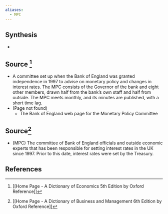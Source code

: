 ```yaml
---
aliases:
  - MPC
---
```

## Synthesis
- 
## Source [^1]
- A committee set up when the Bank of England was granted independence in 1997 to advise on monetary policy and changes in interest rates. The MPC consists of the Governor of the bank and eight other members, drawn half from the bank’s own staff and half from outside. The MPC meets monthly, and its minutes are published, with a short time lag.
- (Page not found)
	- The Bank of England web page for the Monetary Policy Committee
## Source[^2]
- (MPC) The committee of Bank of England officials and outside economic experts that has been responsible for setting interest rates in the UK since 1997. Prior to this date, interest rates were set by the Treasury.
## References

[^1]: [[Home Page - A Dictionary of Economics 5th Edition by Oxford Reference]]
[^2]: [[Home Page - A Dictionary of Business and Management 6th Edition by Oxford Reference]]